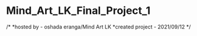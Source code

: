 # Mind_Art_LK_Final_Project_1

/*
*hosted by - oshada eranga/Mind Art LK
*created project - 2021/09/12
*/
